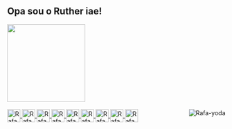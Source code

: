 ## Opa sou o Ruther iae!

 <div>
  <a href="https://github.com/rutherking">
  <img height="180em" src="https://github-readme-stats.vercel.app/api?username=RutherKing&show_icons=true&theme=dark&include_all_commits=true&count_private=true"/>
<!--   <img height="180em" src="https://github-readme-stats.vercel.app/api/top-langs/?username=RutherKing&layout=compact&langs_count=7&theme=dark"/> -->
</div>
<div style="display: inline_block"><br>
  <img align="center" alt="Rafa-react" height="30" width="30" src="https://cdn.discordapp.com/attachments/862819022550728744/1095945771712520192/React-icon.svg.png">
  <img align="center" alt="Rafa-Js" height="30" width="30" src="https://cdn.discordapp.com/attachments/1030374392359817287/1030374794241257502/js.png">
  <img align="center" alt="Rafa-Ts" height="30" width="30" src="https://cdn.discordapp.com/attachments/862819022550728744/1095946255059927050/ts.png">
  <img align="center" alt="Rafa-NODE" height="30" width="30" src="https://cdn.discordapp.com/attachments/1030374392359817287/1030374427428405298/node-js.png">
  <img align="center" alt="Rafa-HTML" height="30" width="30" src="https://cdn.discordapp.com/attachments/1030374392359817287/1030374896200601600/html.png">
  <img align="center" alt="Rafa-CSS" height="30" width="30" src="https://cdn.discordapp.com/attachments/1030374392359817287/1030375020121292820/css-3.png">
  <img align="center" alt="Rafa-CSS" height="30" width="30" src="https://cdn.discordapp.com/attachments/862819022550728744/1159773766902087700/git-icon-logo-png-transparent.png?ex=65323e7d&is=651fc97d&hm=0ebe61e3fe6e00921f0762a81fbd9605e496251cab1274db8525d1802c4c507c&">
  <img align="center" alt="Rafa-CSS" height="30" width="30" src="https://cdn.discordapp.com/attachments/862819022550728744/1159773862158925874/next-js-icon-logo-EE302D5DBD-seeklogo.com.png?ex=65323e94&is=651fc994&hm=8f08751f46efc737320f951ea49760d7ea6dd72b5bdde1bcff13b130fb7d9c29&">
  <img align="center" alt="Rafa-CSS" height="30" width="30" src="https://cdn.discordapp.com/attachments/862819022550728744/1159774545067130980/styled.png?ex=65323f37&is=651fca37&hm=7d34706a794661054187c678a4ec6c86331240e400f3df07cdb6236cd1dacd20&">

  <img align="right" alt="Rafa-yoda" src="https://cdn.discordapp.com/attachments/872169728595075102/876291631857434624/rutherr.png">
</div>
  
  ##
 
<div> 
  
</div>
